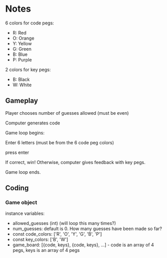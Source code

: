 # Notes

6 colors for code pegs:
- R: Red
- O: Orange
- Y: Yellow
- G: Green
- B: Blue
- P: Purple

2 colors for key pegs:
- B: Black
- W: White

## Gameplay
Player chooses number of guesses allowed (must be even)

Computer generates code

Game loop begins:

Enter 6 letters (must be from the 6 code peg colors)

press enter

If correct, win! Otherwise, computer gives feedback with key pegs.

Game loop ends.


## Coding
### Game object

instance variables:
- allowed_guesses (int) (will loop this many times?)
- num_guesses: default is 0. How many guesses have been made so far?
- const code_colors: ['R', 'O', 'Y', 'G', 'B', 'P']
- const key_colors: ['B', 'W']
- game_board: [{code, keys}, {code, keys}, ...] - code is an array of 4 pegs, keys is an array of 4 pegs

